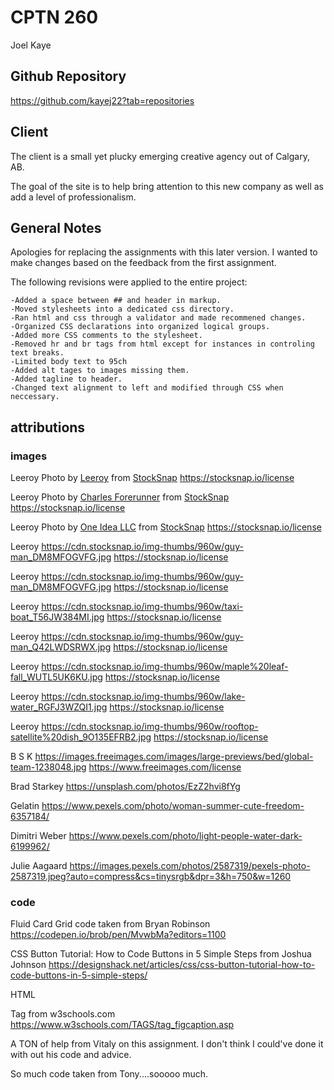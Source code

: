 # CPTN 260
Joel Kaye

## Github Repository
  https://github.com/kayej22?tab=repositories

## Client
  The client is a small yet plucky emerging creative agency out of Calgary, AB.

  The goal of the site is to help bring attention to this new company as well as add a level of professionalism.


## General Notes
  Apologies for replacing the assignments with this later version. I wanted to make changes based on the feedback from the first assignment.
  
  The following revisions were applied to the entire project:

    -Added a space between ## and header in markup.
    -Moved stylesheets into a dedicated css directory.
    -Ran html and css through a validator and made recommened changes.
    -Organized CSS declarations into organized logical groups.
    -Added more CSS comments to the stylesheet.
    -Removed hr and br tags from html except for instances in controling text breaks.
    -Limited body text to 95ch
    -Added alt tages to images missing them.
    -Added tagline to header.
    -Changed text alignment to left and modified through CSS when neccessary. 

## attributions

### images

  Leeroy
  Photo by <a href="https://cdn.stocksnap.io/img-thumbs/960w/snow-snowing_M1G6NWULHL.jpg">Leeroy</a> from <a href="https://stocksnap.io">StockSnap</a>
  https://stocksnap.io/license

  Leeroy
  Photo by <a href="https://cdn.stocksnap.io/img-thumbs/960w/ice-snow_QFVTG5T37V.jpg">Charles Forerunner</a> from <a href="https://stocksnap.io">StockSnap</a>
  https://stocksnap.io/license

  Leeroy
  Photo by <a href="https://cdn.stocksnap.io/img-thumbs/960w/buildings-architecture_5CXNO08OHT.jpg">One Idea LLC</a> from <a href="https://stocksnap.io">StockSnap</a>
  https://stocksnap.io/license

  Leeroy
  https://cdn.stocksnap.io/img-thumbs/960w/guy-man_DM8MFOGVFG.jpg
  https://stocksnap.io/license

  Leeroy
  https://cdn.stocksnap.io/img-thumbs/960w/guy-man_DM8MFOGVFG.jpg
  https://stocksnap.io/license

  Leeroy
  https://cdn.stocksnap.io/img-thumbs/960w/taxi-boat_T56JW384MI.jpg
  https://stocksnap.io/license

  Leeroy
  https://cdn.stocksnap.io/img-thumbs/960w/guy-man_Q42LWDSRWX.jpg
  https://stocksnap.io/license

  Leeroy
  https://cdn.stocksnap.io/img-thumbs/960w/maple%20leaf-fall_WUTL5UK6KU.jpg
  https://stocksnap.io/license


  Leeroy
  https://cdn.stocksnap.io/img-thumbs/960w/lake-water_RGFJ3WZQI1.jpg
  https://stocksnap.io/license

  Leeroy
  https://cdn.stocksnap.io/img-thumbs/960w/rooftop-satellite%20dish_9O135EFRB2.jpg
  https://stocksnap.io/license



  B S K
  https://images.freeimages.com/images/large-previews/bed/global-team-1238048.jpg
  https://www.freeimages.com/license

  Brad Starkey
  https://unsplash.com/photos/EzZ2hvi8fYg

  Gelatin
  https://www.pexels.com/photo/woman-summer-cute-freedom-6357184/

  Dimitri Weber
  https://www.pexels.com/photo/light-people-water-dark-6199962/




Julie Aagaard
https://images.pexels.com/photos/2587319/pexels-photo-2587319.jpeg?auto=compress&cs=tinysrgb&dpr=3&h=750&w=1260



### code

  Fluid Card Grid code taken from Bryan Robinson
  https://codepen.io/brob/pen/MvwbMa?editors=1100

  CSS Button Tutorial: How to Code Buttons in 5 Simple Steps from Joshua Johnson
  https://designshack.net/articles/css/css-button-tutorial-how-to-code-buttons-in-5-simple-steps/

  HTML <figcaption> Tag from w3schools.com
  https://www.w3schools.com/TAGS/tag_figcaption.asp

  A TON of help from Vitaly on this assignment. I don't think I could've done it with out his code and advice.

  So much code taken from Tony....sooooo much.